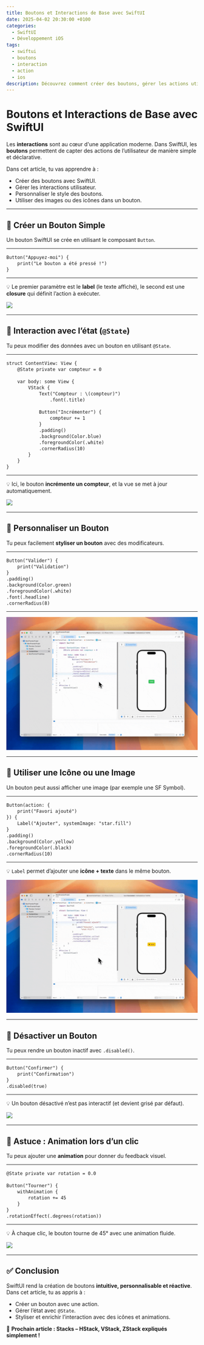 ```yaml
---
title: Boutons et Interactions de Base avec SwiftUI
date: 2025-04-02 20:30:00 +0100
categories:
  - SwiftUI
  - Développement iOS
tags:
  - swiftui
  - boutons
  - interaction
  - action
  - ios
description: Découvrez comment créer des boutons, gérer les actions utilisateur et personnaliser l’interactivité dans vos interfaces SwiftUI.
---
```


# Boutons et Interactions de Base avec SwiftUI

Les **interactions** sont au cœur d'une application moderne. Dans SwiftUI, les **boutons** permettent de capter des actions de l’utilisateur de manière simple et déclarative.

Dans cet article, tu vas apprendre à :
- Créer des boutons avec SwiftUI.
- Gérer les interactions utilisateur.
- Personnaliser le style des boutons.
- Utiliser des images ou des icônes dans un bouton.

---

## 🧱 Créer un Bouton Simple

Un bouton SwiftUI se crée en utilisant le composant `Button`.

---
```
Button("Appuyez-moi") {
    print("Le bouton a été pressé !")
}
```
---

💡 Le premier paramètre est le **label** (le texte affiché), le second est une **closure** qui définit l’action à exécuter.

![](../assets/images/2025-04-02-Boutons-et-Interactions-De-Base-avec-SwiftUI/premierBouton.gif)

---

## 🎯 Interaction avec l’état (`@State`)

Tu peux modifier des données avec un bouton en utilisant `@State`.

---
```
struct ContentView: View {
    @State private var compteur = 0

    var body: some View {
        VStack {
            Text("Compteur : \(compteur)")
                .font(.title)

            Button("Incrémenter") {
                compteur += 1
            }
            .padding()
            .background(Color.blue)
            .foregroundColor(.white)
            .cornerRadius(10)
        }
    }
}
```
---

💡 Ici, le bouton **incrémente un compteur**, et la vue se met à jour automatiquement.

![](../assets/images/2025-04-02-Boutons-et-Interactions-De-Base-avec-SwiftUI/incrementerbouton.gif)

---

## 🎨 Personnaliser un Bouton

Tu peux facilement **styliser un bouton** avec des modificateurs.

---
```
Button("Valider") {
    print("Validation")
}
.padding()
.background(Color.green)
.foregroundColor(.white)
.font(.headline)
.cornerRadius(8)
```
---

![](../assets/images/2025-04-02-Boutons-et-Interactions-De-Base-avec-SwiftUI/validationcouleur.gif)

---

## 📌 Utiliser une Icône ou une Image

Un bouton peut aussi afficher une image (par exemple une SF Symbol).

---
```
Button(action: {
    print("Favori ajouté")
}) {
    Label("Ajouter", systemImage: "star.fill")
}
.padding()
.background(Color.yellow)
.foregroundColor(.black)
.cornerRadius(10)
```
---

💡 `Label` permet d’ajouter une **icône + texte** dans le même bouton.

![](../assets/images/2025-04-02-Boutons-et-Interactions-De-Base-avec-SwiftUI/favorisiconbouton.gif)

---

## 🔄 Désactiver un Bouton

Tu peux rendre un bouton inactif avec `.disabled()`.

---
```
Button("Confirmer") {
    print("Confirmation")
}
.disabled(true)
```
---

💡 Un bouton désactivé n’est pas interactif (et devient grisé par défaut).

![](../assets/images/2025-04-02-Boutons-et-Interactions-De-Base-avec-SwiftUI/disablebouton.gif)

---

## 🧠 Astuce : Animation lors d’un clic

Tu peux ajouter une **animation** pour donner du feedback visuel.

---
```
@State private var rotation = 0.0

Button("Tourner") {
    withAnimation {
        rotation += 45
    }
}
.rotationEffect(.degrees(rotation))
```
---

💡 À chaque clic, le bouton tourne de 45° avec une animation fluide.

![](../assets/images/2025-04-02-Boutons-et-Interactions-De-Base-avec-SwiftUI/tournerbouton.gif)

---

## ✅ Conclusion

SwiftUI rend la création de boutons **intuitive, personnalisable et réactive**.  
Dans cet article, tu as appris à :
- Créer un bouton avec une action.
- Gérer l’état avec `@State`.
- Styliser et enrichir l’interaction avec des icônes et animations.

📌 **Prochain article : Stacks – HStack, VStack, ZStack expliqués simplement !**
